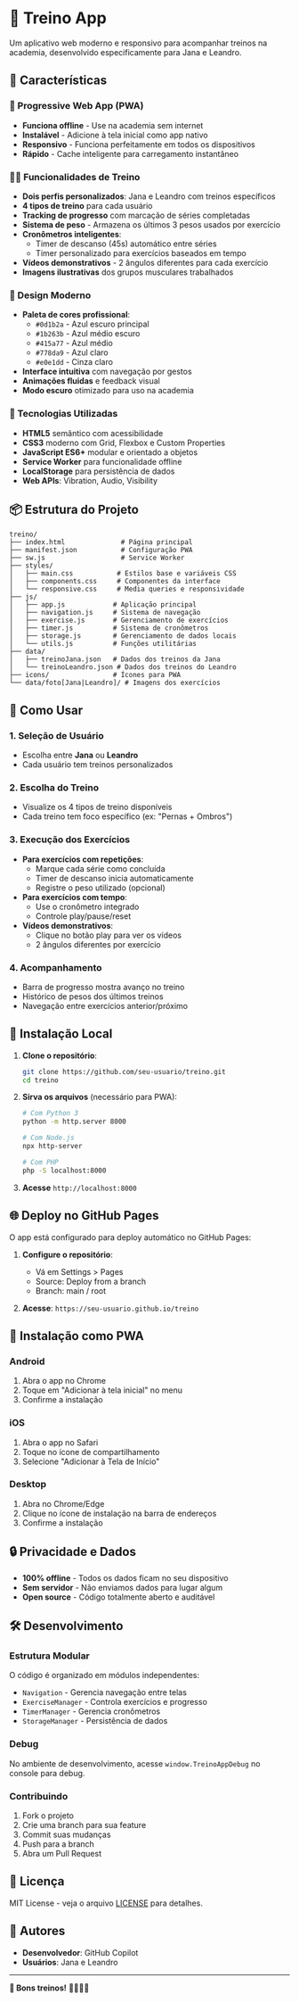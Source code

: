 # 💪 Treino App

Um aplicativo web moderno e responsivo para acompanhar treinos na academia, desenvolvido especificamente para Jana e Leandro.

## 🚀 Características

### 📱 Progressive Web App (PWA)
- **Funciona offline** - Use na academia sem internet
- **Instalável** - Adicione à tela inicial como app nativo
- **Responsivo** - Funciona perfeitamente em todos os dispositivos
- **Rápido** - Cache inteligente para carregamento instantâneo

### 🏋️‍♀️ Funcionalidades de Treino
- **Dois perfis personalizados**: Jana e Leandro com treinos específicos
- **4 tipos de treino** para cada usuário
- **Tracking de progresso** com marcação de séries completadas
- **Sistema de peso** - Armazena os últimos 3 pesos usados por exercício
- **Cronômetros inteligentes**:
  - Timer de descanso (45s) automático entre séries
  - Timer personalizado para exercícios baseados em tempo
- **Vídeos demonstrativos** - 2 ângulos diferentes para cada exercício
- **Imagens ilustrativas** dos grupos musculares trabalhados

### 🎨 Design Moderno
- **Paleta de cores profissional**:
  - `#0d1b2a` - Azul escuro principal
  - `#1b263b` - Azul médio escuro
  - `#415a77` - Azul médio
  - `#778da9` - Azul claro
  - `#e0e1dd` - Cinza claro
- **Interface intuitiva** com navegação por gestos
- **Animações fluidas** e feedback visual
- **Modo escuro** otimizado para uso na academia

### 🔧 Tecnologias Utilizadas
- **HTML5** semântico com acessibilidade
- **CSS3** moderno com Grid, Flexbox e Custom Properties
- **JavaScript ES6+** modular e orientado a objetos
- **Service Worker** para funcionalidade offline
- **LocalStorage** para persistência de dados
- **Web APIs**: Vibration, Audio, Visibility

## 📦 Estrutura do Projeto

```
treino/
├── index.html              # Página principal
├── manifest.json           # Configuração PWA
├── sw.js                   # Service Worker
├── styles/
│   ├── main.css           # Estilos base e variáveis CSS
│   ├── components.css     # Componentes da interface
│   └── responsive.css     # Media queries e responsividade
├── js/
│   ├── app.js            # Aplicação principal
│   ├── navigation.js     # Sistema de navegação
│   ├── exercise.js       # Gerenciamento de exercícios
│   ├── timer.js          # Sistema de cronômetros
│   ├── storage.js        # Gerenciamento de dados locais
│   └── utils.js          # Funções utilitárias
├── data/
│   ├── treinoJana.json   # Dados dos treinos da Jana
│   └── treinoLeandro.json # Dados dos treinos do Leandro
├── icons/                # Ícones para PWA
└── data/foto[Jana|Leandro]/ # Imagens dos exercícios
```

## 🎯 Como Usar

### 1. Seleção de Usuário
- Escolha entre **Jana** ou **Leandro**
- Cada usuário tem treinos personalizados

### 2. Escolha do Treino
- Visualize os 4 tipos de treino disponíveis
- Cada treino tem foco específico (ex: "Pernas + Ombros")

### 3. Execução dos Exercícios
- **Para exercícios com repetições**:
  - Marque cada série como concluída
  - Timer de descanso inicia automaticamente
  - Registre o peso utilizado (opcional)
- **Para exercícios com tempo**:
  - Use o cronômetro integrado
  - Controle play/pause/reset
- **Vídeos demonstrativos**:
  - Clique no botão play para ver os vídeos
  - 2 ângulos diferentes por exercício

### 4. Acompanhamento
- Barra de progresso mostra avanço no treino
- Histórico de pesos dos últimos treinos
- Navegação entre exercícios anterior/próximo

## 🔧 Instalação Local

1. **Clone o repositório**:
   ```bash
   git clone https://github.com/seu-usuario/treino.git
   cd treino
   ```

2. **Sirva os arquivos** (necessário para PWA):
   ```bash
   # Com Python 3
   python -m http.server 8000
   
   # Com Node.js
   npx http-server
   
   # Com PHP
   php -S localhost:8000
   ```

3. **Acesse** `http://localhost:8000`

## 🌐 Deploy no GitHub Pages

O app está configurado para deploy automático no GitHub Pages:

1. **Configure o repositório**:
   - Vá em Settings > Pages
   - Source: Deploy from a branch
   - Branch: main / root

2. **Acesse**: `https://seu-usuario.github.io/treino`

## 📱 Instalação como PWA

### Android
1. Abra o app no Chrome
2. Toque em "Adicionar à tela inicial" no menu
3. Confirme a instalação

### iOS
1. Abra o app no Safari
2. Toque no ícone de compartilhamento
3. Selecione "Adicionar à Tela de Início"

### Desktop
1. Abra no Chrome/Edge
2. Clique no ícone de instalação na barra de endereços
3. Confirme a instalação

## 🔒 Privacidade e Dados

- **100% offline** - Todos os dados ficam no seu dispositivo
- **Sem servidor** - Não enviamos dados para lugar algum
- **Open source** - Código totalmente aberto e auditável

## 🛠️ Desenvolvimento

### Estrutura Modular
O código é organizado em módulos independentes:
- `Navigation` - Gerencia navegação entre telas
- `ExerciseManager` - Controla exercícios e progresso
- `TimerManager` - Gerencia cronômetros
- `StorageManager` - Persistência de dados

### Debug
No ambiente de desenvolvimento, acesse `window.TreinoAppDebug` no console para debug.

### Contribuindo
1. Fork o projeto
2. Crie uma branch para sua feature
3. Commit suas mudanças
4. Push para a branch
5. Abra um Pull Request

## 📄 Licença

MIT License - veja o arquivo [LICENSE](LICENSE) para detalhes.

## 👥 Autores

- **Desenvolvedor**: GitHub Copilot
- **Usuários**: Jana e Leandro

---

**💪 Bons treinos!** 🏋️‍♀️🏋️‍♂️
